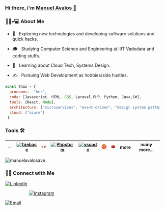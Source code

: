 ### Hi there, i'm <a  href="https://github.com/manuelavalosave/manuelavalosave/">Manuel Avalos 👋 </a>
<h3> 👨🏻•💻 About Me </h3>



- 🤔 &nbsp; Exploring new technologies and developing software solutions and quick hacks.

- 🎓 &nbsp; Studying Computer Science and Engineering at IIIT Vadodara and coding stuffs.

- 🌱 &nbsp; Learning about Cloud Tech, Systems Design.

- ✍️ &nbsp; Pursuing Web Development as hobbies/side hustles.


```javascript
const thai = {
  pronouns:  "her",
  code: [Javascript, HTML, CSS, Laravel,PHP, Python, Java,C#],
  tools: [React, Node],
  architecture: ["microservices", "event-driven", "design system pattern"],
  cloud: ["azure"]
 }
```

### Tools 🛠️

| [<img src="https://raw.githubusercontent.com/github/explore/80688e429a7d4ef2fca1e82350fe8e3517d3494d/topics/mysql/mysql.png" alt="mysql" width="24">](https://www.mysql.com/) |  [<img src="https://cdn-icons-png.flaticon.com/512/873/873107.png" alt="firebase" width="24">](https://firebase.google.com/) | [<img src="https://raw.githubusercontent.com/github/explore/80688e429a7d4ef2fca1e82350fe8e3517d3494d/topics/git/git.png" alt="Git" width="24">](https://git-scm.com/) |  [<img src="https://logonoid.com/images/phpstorm-logo.png" alt="Phpstorm" width="24">](https://www.jetbrains.com/phpstorm/) | [<img src="https://upload.wikimedia.org/wikipedia/commons/thumb/2/2d/Visual_Studio_Code_1.18_icon.svg/1200px-Visual_Studio_Code_1.18_icon.svg.png" alt="vscode" width="24">](https://code.visualstudio.com/) | [<img src="https://raw.githubusercontent.com/github/explore/80688e429a7d4ef2fca1e82350fe8e3517d3494d/topics/ubuntu/ubuntu.png" alt="Ubuntu" width="24">](https://ubuntu.com/)  |  [<img src="https://raw.githubusercontent.com/github/explore/80688e429a7d4ef2fca1e82350fe8e3517d3494d/topics/redis/redis.png" alt="Redis" width="24">](https://redis.io/) | more| many more...
|---|---|---|---|---|---|---|---|---|
<img src="https://github-readme-stats.vercel.app/api/top-langs/?username=manuelavalosave" alt="manuelavalosave" widt="100%" />
<h3> 🤝🏻 Connect with Me </h3>



<a href="https://www.linkedin.com/in/soyavalosoficial/"><img alt="LinkedIn" src="https://img.shields.io/badge/LinkedIn-Manuel%20Avalos?style=flat-square&logo=linkedin"></a>

<a href="https://www.instagram.com/avalos_ia" style="
    margin: -35px 0px -10px 78px;
"><img alt="Instagram" src="https://img.shields.io/badge/Instagram-Avalos_ia?style=flat-square&logo=instagram"></a>

<a href="mailto:contacto@manuelavalos.dev"><img alt="Email" src="https://img.shields.io/badge/Email-manuelavalosave@gmail.com-blue?style=flat-square&logo=gmail"></a>

<!--
**manuelavalosave/manuelavalosave** is a ✨ _special_ ✨ repository because its `README.md` (this file) appears on your GitHub profile.

Here are some ideas to get you started:

- 🔭 I’m currently working on ...
- 🌱 I’m currently learning ...
- 👯 I’m looking to collaborate on ...
- 🤔 I’m looking for help with ...
- 💬 Ask me about ...
- 📫 How to reach me: ...
- 😄 Pronouns: ...
- ⚡ Fun fact: ...
-->
